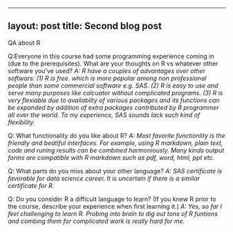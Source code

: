 
---
layout: post
title: Second blog post
---
QA about R  

Q:Everyone in this course had some programming experience coming in (due to the prerequisites). What are your thoughts on R vs whatever other software you've used? 
*A: R have a couples of advantages over other softwars:
  (1) R is free. which is more popular among non professional people than some commercial software e.g. SAS. 
  (2) R is easy to use and serve many purposes like calcuator without complicated programs. 
  (3) R is very flexiable due to availabilty of various packages and its functions can be expanded by addition of extra packages contributed by R programmer all over the world. 
      To my experience, SAS sounds lack such kind of flexibility.*
      
Q: What functionality do you like about R? 
*A: Most favorite functionlity is the friendly and beatiful interfaces. For example, using R markdown, plain text, code and runing results can be combined harmoniously. 
   Many kinds output forms are compatible with R markdown such as pdf, word, html, ppt etc.* 

Q: What parts do you miss about your other language? 
*A: SAS certificate is favorable for data science career. It is uncertain if there is a similar certificate for R.*

Q: Do you consider R a difficult language to learn? (If you knew R prior to the course, describe your experience when first learning it.)
*A: Yes, so far I feel challenging to learn R. Probing into brain to dig out tons of R funtions and combing them for complicated work is really hard for me.* 
